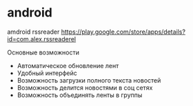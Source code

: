 # android
amdroid rssreader
https://play.google.com/store/apps/details?id=com.alex.rssreaderel

Основные возможности
- Автоматическое обновление лент
- Удобный интерфейс
- Возможность загрузки полного текста новостей
- Возможность делится новостями в соц сетях
- Возможность объединять ленты в группы
